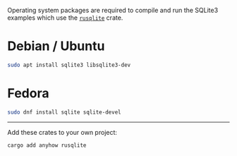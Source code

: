 
Operating system packages are required to compile and run the SQLite3 examples
which use the [`rusqlite`] crate.

# Debian / Ubuntu

```sh
sudo apt install sqlite3 libsqlite3-dev
```

# Fedora

```sh
sudo dnf install sqlite sqlite-devel
```

-----

Add these crates to your own project:

```
cargo add anyhow rusqlite
```

[`rusqlite`]:  https://docs.rs/rusqlite/*/rusqlite

